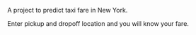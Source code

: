 A project to predict taxi fare in New York. 

Enter pickup and dropoff location and you will know your fare.
